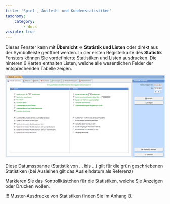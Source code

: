```yaml
---
title: 'Spiel-, Ausleih- und Kundenstatistiken'
taxonomy:
    category:
        - docs
visible: true
---
```


Dieses Fenster kann mit **Übersicht => Statistik und Listen** oder direkt aus der Symbolleiste geöffnet werden. In der ersten Registerkarte des **Statistik** Fensters können Sie vordefinierte Statistiken und Listen ausdrucken. Die hinteren 6 Karten enthalten Listen, welche alle wesentlichen Felder der entsprechenden Tabelle zeigen.

![statistik-und-listen](../../images/statistik-und-listen.png)

Diese Datumsspanne (Statistik von … bis …) gilt für die grün geschriebenen Statistiken (bei Ausleihen gilt das Ausleihdatum als Referenz)

Markieren Sie das Kontrollkästchen für die Statistiken, welche Sie <span class="btn">Anzeigen</span> oder <span class="btn">Drucken</span> wollen.


!!! Muster-Ausdrucke von Statistiken finden Sie im Anhang B.
